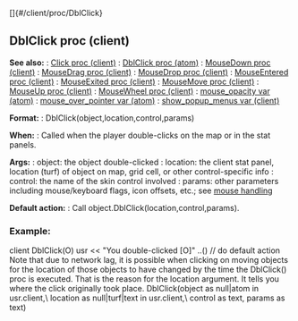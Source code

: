 []{#/client/proc/DblClick}
## DblClick proc (client)
**See also:**
:   [Click proc (client)](#/client/proc/Click)
:   [DblClick proc (atom)](#/atom/proc/DblClick)
:   [MouseDown proc (client)](#/client/proc/MouseDown)
:   [MouseDrag proc (client)](#/client/proc/MouseDrag)
:   [MouseDrop proc (client)](#/client/proc/MouseDrop)
:   [MouseEntered proc (client)](#/client/proc/MouseEntered)
:   [MouseExited proc (client)](#/client/proc/MouseExited)
:   [MouseMove proc (client)](#/client/proc/MouseMove)
:   [MouseUp proc (client)](#/client/proc/MouseUp)
:   [MouseWheel proc (client)](#/client/proc/MouseWheel)
:   [mouse_opacity var (atom)](#/atom/var/mouse_opacity)
:   [mouse_over_pointer var (atom)](#/atom/var/mouse_over_pointer)
:   [show_popup_menus var (client)](#/client/var/show_popup_menus)
<!-- -->
**Format:**
:   DblClick(object,location,control,params)
<!-- -->
**When:**
:   Called when the player double-clicks on the map or in the stat
    panels.
<!-- -->
**Args:**
:   object: the object double-clicked
:   location: the client stat panel, location (turf) of object on map,
    grid cell, or other control-specific info
:   control: the name of the skin control involved
:   params: other parameters including mouse/keyboard flags, icon
    offsets, etc.; see [mouse handling](#/DM/mouse)
<!-- -->
**Default action:**
:   Call object.DblClick(location,control,params).
### Example:
client DblClick(O) usr \<\< \"You double-clicked \[O\]\" ..() // do
default action
Note that due to network lag, it is possible when clicking on moving
objects for the location of those objects to have changed by the time
the DblClick() proc is executed. That is the reason for the location
argument. It tells you where the click originally took place.
DblClick(object as null\|atom in usr.client,\\ location as
null\|turf\|text in usr.client,\\ control as text, params as text)